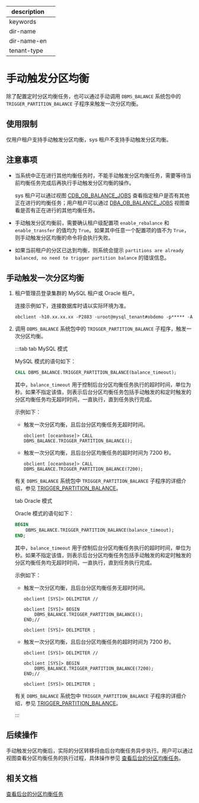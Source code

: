 |description||
|---|---|
|keywords||
|dir-name||
|dir-name-en||
|tenant-type||

# 手动触发分区均衡

除了配置定时分区均衡任务，也可以通过手动调用 `DBMS_BALANCE` 系统包中的 `TRIGGER_PARTITION_BALANCE` 子程序来触发一次分区均衡。

## 使用限制

仅用户租户支持手动触发分区均衡，sys 租户不支持手动触发分区均衡。

## 注意事项

* 当系统中正在进行其他均衡任务时，不能手动触发分区均衡任务，需要等待当前均衡任务完成后再执行手动触发分区均衡的操作。

   sys 租户可以通过视图 [CDB_OB_BALANCE_JOBS](../../../../700.reference/700.system-views/300.system-view-of-sys-tenant/200.dictionary-view-of-sys-tenant/7400.o-cdb_ob_balance_jobs-of-sys-tenant.md) 查看指定租户是否有其他正在进行的均衡任务；用户租户可以通过 [DBA_OB_BALANCE_JOBS](../../../../700.reference/700.system-views/400.system-view-of-mysql-mode/200.dictionary-view-of-mysql-mode/22300.dba_ob_balance_jobs-of-mysql-mode.md) 视图查看是否有正在进行的其他均衡任务。

* 手动触发分区均衡前，需要确认租户级配置项 `enable_rebalance` 和 `enable_transfer` 的值均为 `True`。如果其中任意一个配置项的值不为 `True`，则手动触发分区均衡的命令将会执行失败。

* 如果当前租户的分区已达到均衡，则系统会提示 `partitions are already balanced, no need to trigger partition balance` 的错误信息。

## 手动触发一次分区均衡

1. 租户管理员登录集群的 MySQL 租户或 Oracle 租户。

   连接示例如下，连接数据库时请以实际环境为准。

   ```shell
   obclient -h10.xx.xx.xx -P2883 -uroot@mysql_tenant#obdemo -p***** -A
   ```

2. 调用 `DBMS_BALANCE` 系统包中的 `TRIGGER_PARTITION_BALANCE` 子程序，触发一次分区均衡。

    :::tab
    tab MySQL 模式

    MySQL 模式的语句如下：

    ```sql
    CALL DBMS_BALANCE.TRIGGER_PARTITION_BALANCE(balance_timeout);
    ```

    其中，`balance_timeout` 用于控制后台分区均衡任务执行的超时时间，单位为秒。如果不指定该值，则表示后台分区均衡任务包括手动触发的和定时触发的分区均衡任务均无超时时间，一直执行，直到任务执行完成。

    示例如下：

    * 触发一次分区均衡，且后台分区均衡任务无超时时间。

      ```shell
      obclient [oceanbase]> CALL DBMS_BALANCE.TRIGGER_PARTITION_BALANCE(); 
      ```

    * 触发一次分区均衡，且后台分区均衡任务的超时时间为 7200 秒。

      ```shell
      obclient [oceanbase]> CALL DBMS_BALANCE.TRIGGER_PARTITION_BALANCE(7200); 
      ```

    有关 `DBMS_BALANCE` 系统包中 `TRIGGER_PARTITION_BALANCE` 子程序的详细介绍，参见 [TRIGGER_PARTITION_BALANCE](../../../../700.reference/700.system-packages/100.dbms-balance-package/200.trigger-partition-balance-of-mysql-mode)。

    tab Oracle 模式

    Oracle 模式的语句如下：

    ```sql
    BEGIN
        DBMS_BALANCE.TRIGGER_PARTITION_BALANCE(balance_timeout); 
    END;
    ```

    其中，`balance_timeout` 用于控制后台分区均衡任务执行的超时时间，单位为秒。如果不指定该值，则表示后台分区均衡任务包括手动触发的和定时触发的分区均衡任务均无超时时间，一直执行，直到任务执行完成。

    示例如下：

    * 触发一次分区均衡，且后台分区均衡任务无超时时间。

      ```shell
      obclient [SYS]> DELIMITER //
      ```

      ```shell
      obclient [SYS]> BEGIN
          DBMS_BALANCE.TRIGGER_PARTITION_BALANCE(); 
      END;//
      ```

      ```shell
      obclient [SYS]> DELIMITER ; 
      ```

    * 触发一次分区均衡，且后台分区均衡任务的超时时间为 7200 秒。

      ```shell
      obclient [SYS]> DELIMITER //
      ```

      ```shell
      obclient [SYS]> BEGIN
          DBMS_BALANCE.TRIGGER_PARTITION_BALANCE(7200); 
      END;//
      ```

      ```shell
      obclient [SYS]> DELIMITER ;
      ```

    有关 `DBMS_BALANCE` 系统包中 `TRIGGER_PARTITION_BALANCE` 子程序的详细介绍，参见 [TRIGGER_PARTITION_BALANCE](../../../../700.reference/700.system-packages/100.dbms-balance-package/200.trigger-partition-balance-of-oracle-mode)。
  
    :::

## 后续操作

手动触发分区均衡后，实际的分区转移将由后台均衡任务异步执行。用户可以通过视图查看分区均衡任务的执行过程，具体操作参见 [查看后台的分区均衡任务](500.view-background-partition-balancing-task.md)。

## 相关文档

[查看后台的分区均衡任务](500.view-background-partition-balancing-task.md)